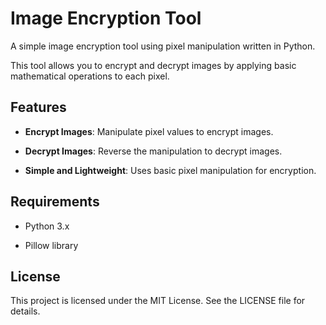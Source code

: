 # Image Encryption Tool

A simple image encryption tool using pixel manipulation written in Python. 

This tool allows you to encrypt and decrypt images by applying basic mathematical operations to each pixel.

## Features

- **Encrypt Images**: Manipulate pixel values to encrypt images.
 
- **Decrypt Images**: Reverse the manipulation to decrypt images.
  
- **Simple and Lightweight**: Uses basic pixel manipulation for encryption.

## Requirements

- Python 3.x
  
- Pillow library
  
## License

This project is licensed under the MIT License. See the LICENSE file for details.

